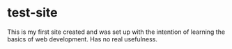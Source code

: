 # test-site
This is my first site created and was set up with the intention of learning the basics of web development. Has no real usefulness. 
